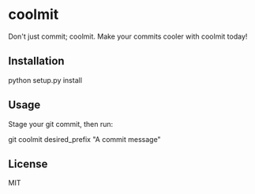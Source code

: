 coolmit
=======
Don't just commit; coolmit. Make your commits cooler with coolmit today!

Installation
------------
python setup.py install


Usage
-----
Stage your git commit, then run:

git coolmit desired_prefix "A commit message"

License
-------
MIT
